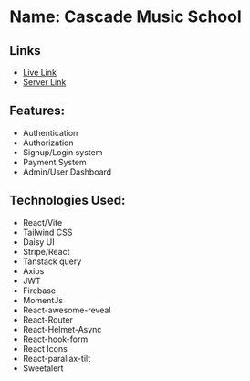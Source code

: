 # Name: Cascade Music School

## Links
* [Live Link](https://summer-school-camp-a853f.web.app/)
* [Server Link](https://github.com/ras1k/summer-camp-school-server)
  
## Features:
* Authentication
* Authorization
* Signup/Login system
* Payment System
* Admin/User Dashboard

## Technologies Used:
* React/Vite
* Tailwind CSS
* Daisy UI
* Stripe/React
* Tanstack query
* Axios
* JWT
* Firebase
* MomentJs
* React-awesome-reveal
* React-Router
* React-Helmet-Async
* React-hook-form
* React Icons
* React-parallax-tilt
* Sweetalert
